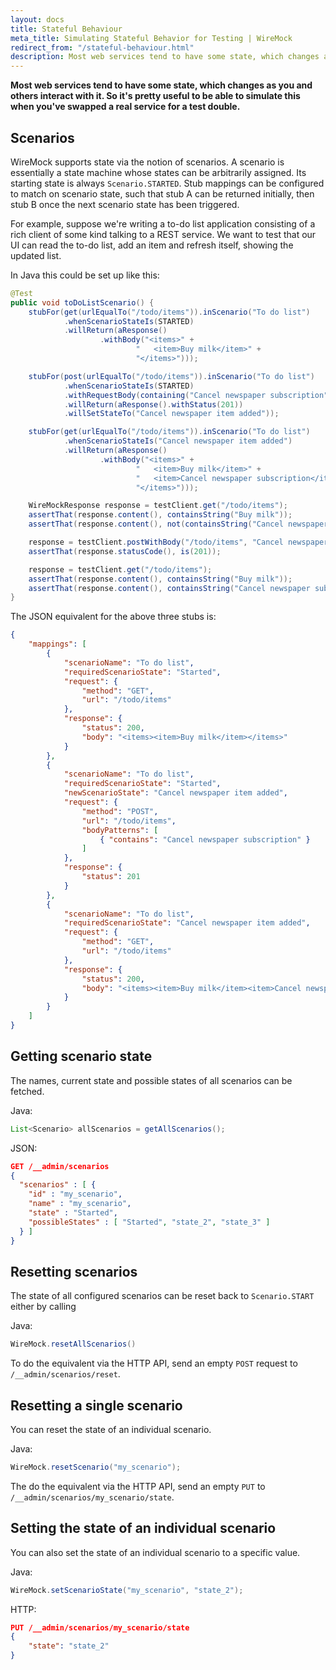 ```yaml
---
layout: docs
title: Stateful Behaviour
meta_title: Simulating Stateful Behavior for Testing | WireMock
redirect_from: "/stateful-behaviour.html"
description: Most web services tend to have some state, which changes as you and others interact with it.
---
```


**Most web services tend to have some state, which changes as you and
others interact with it. So it's pretty useful to be able to simulate
this when you've swapped a real service for a test double.**

## Scenarios

WireMock supports state via the notion of scenarios. A scenario is
essentially a state machine whose states can be arbitrarily assigned. Its
starting state is always `Scenario.STARTED`. Stub mappings can be
configured to match on scenario state, such that stub A can be returned
initially, then stub B once the next scenario state has been triggered.

For example, suppose we're writing a to-do list application consisting
of a rich client of some kind talking to a REST service. We want to test
that our UI can read the to-do list, add an item and refresh itself,
showing the updated list.

In Java this could be set up like this:

```java
@Test
public void toDoListScenario() {
    stubFor(get(urlEqualTo("/todo/items")).inScenario("To do list")
            .whenScenarioStateIs(STARTED)
            .willReturn(aResponse()
                    .withBody("<items>" +
                            "   <item>Buy milk</item>" +
                            "</items>")));

    stubFor(post(urlEqualTo("/todo/items")).inScenario("To do list")
            .whenScenarioStateIs(STARTED)
            .withRequestBody(containing("Cancel newspaper subscription"))
            .willReturn(aResponse().withStatus(201))
            .willSetStateTo("Cancel newspaper item added"));

    stubFor(get(urlEqualTo("/todo/items")).inScenario("To do list")
            .whenScenarioStateIs("Cancel newspaper item added")
            .willReturn(aResponse()
                    .withBody("<items>" +
                            "   <item>Buy milk</item>" +
                            "   <item>Cancel newspaper subscription</item>" +
                            "</items>")));

    WireMockResponse response = testClient.get("/todo/items");
    assertThat(response.content(), containsString("Buy milk"));
    assertThat(response.content(), not(containsString("Cancel newspaper subscription")));

    response = testClient.postWithBody("/todo/items", "Cancel newspaper subscription", "text/plain", "UTF-8");
    assertThat(response.statusCode(), is(201));

    response = testClient.get("/todo/items");
    assertThat(response.content(), containsString("Buy milk"));
    assertThat(response.content(), containsString("Cancel newspaper subscription"));
}
```

The JSON equivalent for the above three stubs is:

```json
{
    "mappings": [
        {
            "scenarioName": "To do list",
            "requiredScenarioState": "Started",
            "request": {
                "method": "GET",
                "url": "/todo/items"
            },
            "response": {
                "status": 200,
                "body": "<items><item>Buy milk</item></items>"
            }
        },
        {
            "scenarioName": "To do list",
            "requiredScenarioState": "Started",
            "newScenarioState": "Cancel newspaper item added",
            "request": {
                "method": "POST",
                "url": "/todo/items",
                "bodyPatterns": [
                    { "contains": "Cancel newspaper subscription" }
                ]
            },
            "response": {
                "status": 201
            }
        },
        {
            "scenarioName": "To do list",
            "requiredScenarioState": "Cancel newspaper item added",
            "request": {
                "method": "GET",
                "url": "/todo/items"
            },
            "response": {
                "status": 200,
                "body": "<items><item>Buy milk</item><item>Cancel newspaper subscription</item></items>"
            }
        }
    ]
}
```

## Getting scenario state

The names, current state and possible states of all scenarios can be fetched.

Java:

```java
List<Scenario> allScenarios = getAllScenarios();
```

JSON:

```json
GET /__admin/scenarios
{
  "scenarios" : [ {
    "id" : "my_scenario",
    "name" : "my_scenario",
    "state" : "Started",
    "possibleStates" : [ "Started", "state_2", "state_3" ]
  } ]
}
```

## Resetting scenarios

The state of all configured scenarios can be reset back to
`Scenario.START` either by calling

Java:

```java
WireMock.resetAllScenarios()
```

To do the equivalent via the HTTP API, send an empty `POST` request to `/__admin/scenarios/reset`.


## Resetting a single scenario

You can reset the state of an individual scenario.

Java:

```java
WireMock.resetScenario("my_scenario");
```

The do the equivalent via the HTTP API, send an empty `PUT` to `/__admin/scenarios/my_scenario/state`.


## Setting the state of an individual scenario

You can also set the state of an individual scenario to a specific value.

Java:

```java
WireMock.setScenarioState("my_scenario", "state_2");
```

HTTP:

```json
PUT /__admin/scenarios/my_scenario/state
{
    "state": "state_2"
}
```